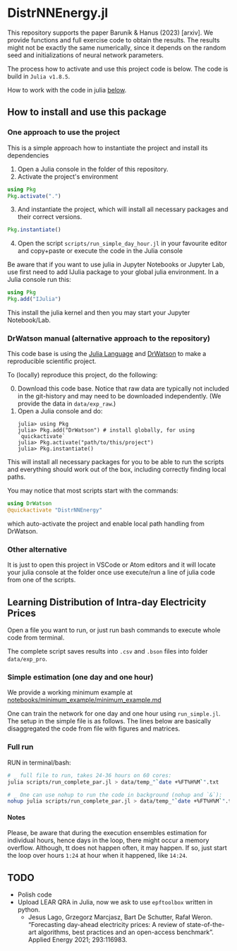 # DistrNNEnergy.jl

This repository supports the paper Baruník & Hanus (2023) [arxiv].
We provide functions and full exercise code to obtain the results. The results might not be exactly the same numerically, since it depends on the random seed and initializations of neural network parameters.

The process how to activate and use this project code is below. The code is build in `Julia v1.8.5`.

How to work with the code in julia [below](#how-to-install-and-use-this-package).

## How to install and use this package

### One approach to use the project

This is a simple approach how to instantiate the project and install its dependencies

   1. Open a Julia console in the folder of this repository.
   2. Activate the project's environment
   ```julia
   using Pkg
   Pkg.activate(".")
   ```
   3. And instantiate the project, which will install all necessary packages and their correct versions.
   ```julia
   Pkg.instantiate()
   ```
   4. Open the script `scripts/run_simple_day_hour.jl` in your favourite editor and copy+paste or execute the code in the Julia console

Be aware that if you want to use julia in Jupyter Notebooks or Jupyter Lab, use first need to add IJulia package to your global julia environment. In a Julia console run this:
   ```julia
   using Pkg
   Pkg.add("IJulia")
   ```
   This install the julia kernel and then you may start your Jupyter Notebook/Lab.
   
### DrWatson manual (alternative approach to the repository)

This code base is using the [Julia Language](https://julialang.org/) and
[DrWatson](https://juliadynamics.github.io/DrWatson.jl/stable/) to make a reproducible scientific project.

To (locally) reproduce this project, do the following:

0. Download this code base. Notice that raw data are typically not included in the
   git-history and may need to be downloaded independently. (We provide the data in `data/exp_raw`.)
1. Open a Julia console and do:
   ```
   julia> using Pkg
   julia> Pkg.add("DrWatson") # install globally, for using `quickactivate`
   julia> Pkg.activate("path/to/this/project")
   julia> Pkg.instantiate()
   ```
   
This will install all necessary packages for you to be able to run the scripts and
everything should work out of the box, including correctly finding local paths.
  
You may notice that most scripts start with the commands:
```julia
using DrWatson
@quickactivate "DistrNNEnergy"
```
which auto-activate the project and enable local path handling from DrWatson.

### Other alternative

It is just to open this project in VSCode or Atom editors and it will locate your julia console at the folder once use execute/run a line of julia code from one of the scripts.

## Learning Distribution of Intra-day Electricity Prices

Open a file you want to run, or just run bash commands to execute whole code from terminal. 

The complete script saves results into `.csv` and `.bson` files into folder `data/exp_pro`.

### Simple estimation (one day and one hour)

We provide a working minimum example at [notebooks/minimum_example/minimum_example.md](./notebooks/minimum_example/minimum_example.md)

One can train the network for one day and one hour using `run_simple.jl`.
The setup in the simple file is as follows. The lines below are basically disaggregated the code from file with figures and matrices.

### Full run

RUN in terminal/bash:

```bash
# _ full file to run, takes 24-36 hours on 60 cores:
julia scripts/run_complete_par.jl > data/temp_"`date +%FT%H%M`".txt

# _ One can use nohup to run the code in background (nohup and `&`):
nohup julia scripts/run_complete_par.jl > data/temp_"`date +%FT%H%M`".txt &
```

#### Notes

Please, be aware that during the execution ensembles estimation for individual hours, hence days in the loop, there might occur a memory overflow. Although, tt does not happen often, it may happen. If so, just start the loop over hours `1:24` at hour when it happened, like `14:24`.

## TODO

- Polish code
- Upload LEAR QRA in Julia, now we ask to use `epftoolbox` written in python.
  - Jesus Lago, Grzegorz Marcjasz, Bart De Schutter, Rafał Weron. “Forecasting day-ahead electricity prices: A review of state-of-the-art algorithms, best practices and an open-access benchmark”. Applied Energy 2021; 293:116983.
